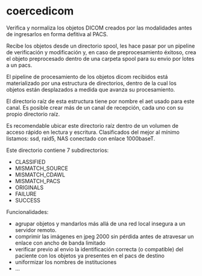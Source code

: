 # coercedicom

Verifica y normaliza los objetos DICOM creados por las modalidades antes de ingresarlos en forma defitiva al PACS.

Recibe los objetos desde un directorio spool, les hace pasar por un pipeline de verificación y modificación y, en caso de preprocesamiento éxitoso, crea el objeto preprocesado dentro de una carpeta spool para su envio por lotes a un pacs.

El pipeline de procesamiento de los objetos dicom recibidos está materializado por una estructura de directorios, dentro de la cual los objetos están desplazados a medida que avanza su procesamiento.

El directorio raíz de esta estructura tiene por nombre el aet usado para este canal. Es posible crear más de un canal de recepción, cada uno con su propio directorio raíz. 

Es recomendable ubicar este directorio raíz dentro de un volumen de acceso rápido en lectura y escritura. Clasificados del mejor al mínimo listamos: ssd, raid5, NAS conectado con enlace 1000baseT.

Este directorio contiene 7 subdirectorios:

- CLASSIFIED
- MISMATCH_SOURCE
- MISMATCH_CDAWL
- MISMATCH_PACS
- ORIGINALS
- FAILURE
- SUCCESS


Funcionalidades:

- agrupar objetos y mandarlos más allá de una red local insegura a un servidor remoto.
- comprimir las imágenes en jpeg 2000 sin pérdida antes de atravesar un enlace con ancho de banda limitado
- verificar previo al envio la identificación correcta (o compatible) del paciente con los objetos ya presentes en el pacs de destino
- uniformizar los nombres de instituciones
- ...

